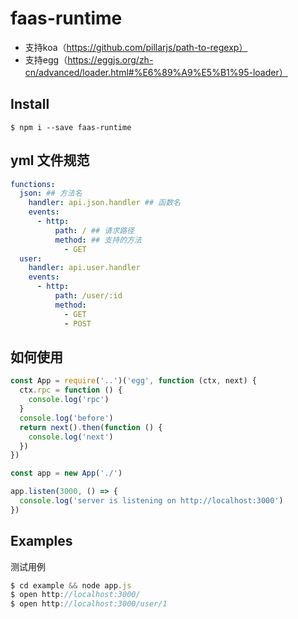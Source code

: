 # faas-runtime

- 支持koa（https://github.com/pillarjs/path-to-regexp）
- 支持egg（https://eggjs.org/zh-cn/advanced/loader.html#%E6%89%A9%E5%B1%95-loader）

## Install

```
$ npm i --save faas-runtime
```

## yml 文件规范

``` yml
functions:
  json: ## 方法名
    handler: api.json.handler ## 函数名
    events:
      - http:
          path: / ## 请求路径
          method: ## 支持的方法
            - GET
  user:
    handler: api.user.handler
    events:
      - http:
          path: /user/:id
          method:
            - GET
            - POST
```

## 如何使用

```js
const App = require('..')('egg', function (ctx, next) {
  ctx.rpc = function () {
    console.log('rpc')
  }
  console.log('before')
  return next().then(function () {
    console.log('next')
  })
})

const app = new App('./')

app.listen(3000, () => {
  console.log('server is listening on http://localhost:3000')
})

```

## Examples

测试用例

```js
$ cd example && node app.js
$ open http://localhost:3000/
$ open http://localhost:3000/user/1
```
